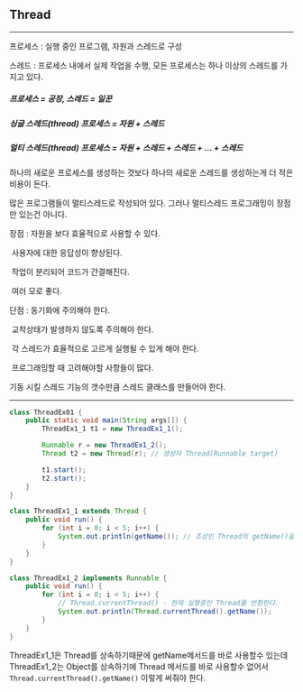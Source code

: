 ## Thread

---

프로세스 : 실행 중인 프로그램, 자원과 스레드로 구성

스레드 : 프로세스 내에서 실제 작업을 수행, 모든 프로세스는 하나 이상의 스레드를 가지고 있다. 

##### 프로세스 = 공장, 스레드 = 일꾼 

##### 싱글 스레드(thread) 프로세스 = 자원 + 스레드

##### 멀티 스레드(thread) 프로세스 = 자원 + 스레드 + 스레드 + ... + 스레드

하나의 새로운 프로세스를 생성하는 것보다 하나의 새로운 스레드를 생성하는게 더 적은 비용이 든다. 

많은 프로그램들이 멀티스레드로 작성되어 있다. 그러나 멀티스레드 프로그래밍이 장점만 있는건 아니다.

장점 : 자원을 보다 효율적으로 사용할 수 있다.

​		  사용자에 대한 응답성이 향상된다.

​		  작업이 분리되어 코드가 간결해진다.

​		  여러 모로 좋다. 

단점 : 동기화에 주의해야 한다.

​		  교착상태가 발생하지 않도록 주의해야 한다.

​		  각 스레드가 효율적으로 고르게 실행될 수 있게 해야 한다. 

​		  프로그래밍할 때 고려해야할 사항들이 많다.

기동 시킬 스레드 기능의 갯수만큼 스레드 클래스를 만들어야 한다. 

---

```JAVA
class ThreadEx01 {
	public static void main(String args[]) {
		ThreadEx1_1 t1 = new ThreadEx1_1();

		Runnable r = new ThreadEx1_2();
		Thread t2 = new Thread(r); // 생성자 Thread(Runnable target)

		t1.start();
		t2.start();
	}
}

class ThreadEx1_1 extends Thread {
	public void run() {
		for (int i = 0; i < 5; i++) {
			System.out.println(getName()); // 조상인 Thread의 getName()을 호출
		}
	}
}

class ThreadEx1_2 implements Runnable {
	public void run() {
		for (int i = 0; i < 5; i++) {
			// Thread.currentThread() - 현재 실행중인 Thread를 반환한다.
			System.out.println(Thread.currentThread().getName());
		}
	}
}

```

ThreadEx1_1은 Thread를 상속하기때문에 getName메서드를 바로 사용할수 있는데 ThreadEx1_2는 Object를 상속하기에 Thread 메서드를 바로 사용할수 없어서 `Thread.currentThread().getName()` 이렇게 써줘야 한다. 